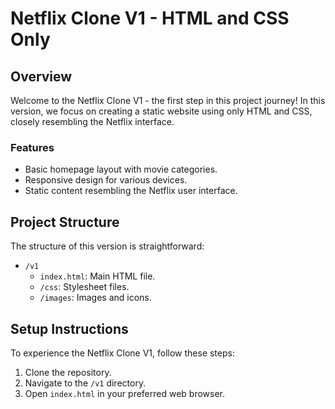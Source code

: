 # Netflix Clone V1 - HTML and CSS Only

## Overview

Welcome to the Netflix Clone V1 - the first step in this project journey! In this version, we focus on creating a static website using only HTML and CSS, closely resembling the Netflix interface.

### Features

- Basic homepage layout with movie categories.
- Responsive design for various devices.
- Static content resembling the Netflix user interface.

## Project Structure

The structure of this version is straightforward:

- `/v1`
  - `index.html`: Main HTML file.
  - `/css`: Stylesheet files.
  - `/images`: Images and icons.

## Setup Instructions

To experience the Netflix Clone V1, follow these steps:

1. Clone the repository.
2. Navigate to the `/v1` directory.
3. Open `index.html` in your preferred web browser.



